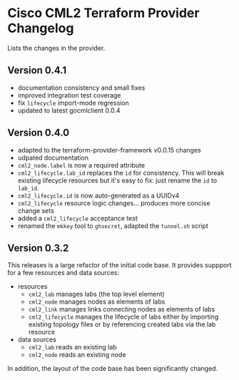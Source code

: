 # Cisco CML2 Terraform Provider Changelog

Lists the changes in the provider.

## Version 0.4.1

- documentation consistency and small fixes
- improved integration test coverage
- fix `lifecycle` import-mode regression
- updated to latest gocmlclient 0.0.4

## Version 0.4.0

- adapted to the terraform-provider-framework v0.0.15 changes
- udpated documentation
- `cml2_node.label` is now a required attribute
- `cml2_lifecycle.lab_id` replaces the `id` for consistency.  This will break
  existing lifecycle resources but it's easy to fix: just rename the `id` to
  `lab_id`.
- `cml2_lifecycle.id` is now auto-generated as a UUIDv4
- `cml2_lifecycle` resource logic changes... produces more concise change sets
- added a `cml2_lifecycle` acceptance test
- renamed the `mkkey` tool to `ghsecret`, adapted the `tunnel.sh` script

## Version 0.3.2

This releases is a large refactor of the initial code base.  It provides suppport
for a few resources and data sources:

- resources
  - `cml2_lab` manages labs (the top level element)
  - `cml2_node` manages nodes as elements of labs
  - `cml2_link` manages links connecting nodes as elements of labs
  - `cml2_lifecycle` manages the lifecycle of labs either by importing existing topology files or by referencing created labs via the lab resource
- data sources
  - `cml2_lab` reads an existing lab
  - `cml2_node` reads an existing node

In addition, the layout of the code base has been significantly changed.
